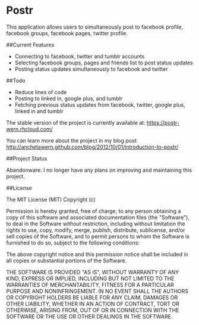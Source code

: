 Postr
=====

This application allows users to simultaneously post to facebook profile, facebook groups, facebook pages, twitter profile.

##Current Features

- Connecting to facebook, twitter and tumblr accounts
- Selecting facebook groups, pages and friends list to post status updates
- Posting status updates simultaneously to facebook and twitter


##Todo

- Reduce lines of code
- Posting to linked in, google plus, and tumblr
- Fetching previous status updates from facebook, twitter, google plus, linked in and tumblr


The stable version of the project is currently available at: https://postr-wern.rhcloud.com/

You can learn more about the project in my blog post: http://anchetawern.github.com/blog/2012/10/01/introduction-to-postr/


##Project Status

Abandonware. I no longer have any plans on improving and maintaining this project.


##License

The MIT License (MIT)
Copyright (c) <year> <copyright holders>
 
Permission is hereby granted, free of charge, to any person obtaining a copy of this software and associated documentation files (the "Software"), to deal in the Software without restriction, including without limitation the rights to use, copy, modify, merge, publish, distribute, sublicense, and/or sell copies of the Software, and to permit persons to whom the Software is furnished to do so, subject to the following conditions:
 
The above copyright notice and this permission notice shall be included in all copies or substantial portions of the Software.
 
THE SOFTWARE IS PROVIDED "AS IS", WITHOUT WARRANTY OF ANY KIND, EXPRESS OR IMPLIED, INCLUDING BUT NOT LIMITED TO THE WARRANTIES OF MERCHANTABILITY, FITNESS FOR A PARTICULAR PURPOSE AND NONINFRINGEMENT. IN NO EVENT SHALL THE AUTHORS OR COPYRIGHT HOLDERS BE LIABLE FOR ANY CLAIM, DAMAGES OR OTHER LIABILITY, WHETHER IN AN ACTION OF CONTRACT, TORT OR OTHERWISE, ARISING FROM, OUT OF OR IN CONNECTION WITH THE SOFTWARE OR THE USE OR OTHER DEALINGS IN THE SOFTWARE.
